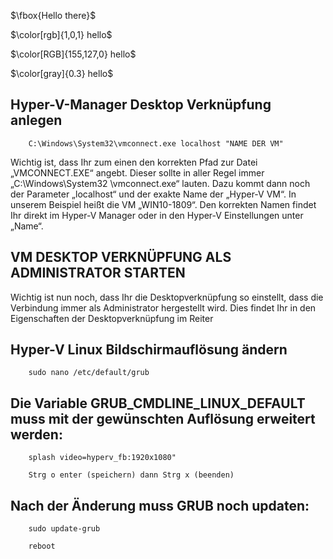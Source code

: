 

$\fbox{Hello there}$

$\color[rgb]{1,0,1} hello$

$\color[RGB]{155,127,0} hello$

$\color[gray]{0.3} hello$


## Hyper-V-Manager Desktop Verknüpfung anlegen

        C:\Windows\System32\vmconnect.exe localhost "NAME DER VM"

Wichtig ist, dass Ihr zum einen den korrekten Pfad zur Datei „VMCONNECT.EXE“ angebt. Dieser sollte in aller Regel immer „C:\Windows\System32                     \vmconnect.exe“     lauten. Dazu kommt dann noch der Parameter „localhost“ und der exakte Name der „Hyper-V VM“. In unserem Beispiel heißt die VM               „WIN10-1809“. Den korrekten       Namen findet Ihr direkt im Hyper-V Manager oder in den Hyper-V Einstellungen unter „Name“. 

## VM DESKTOP VERKNÜPFUNG ALS ADMINISTRATOR STARTEN

Wichtig ist nun noch, dass Ihr die Desktopverknüpfung so einstellt, dass die Verbindung immer als Administrator hergestellt wird. Dies findet Ihr in den Eigenschaften der Desktopverknüpfung im Reiter


## Hyper-V Linux Bildschirmauflösung ändern

        sudo nano /etc/default/grub

## Die Variable GRUB_CMDLINE_LINUX_DEFAULT muss mit der gewünschten Auflösung erweitert werden: 

        splash video=hyperv_fb:1920x1080"

        Strg o enter (speichern) dann Strg x (beenden)

## Nach der Änderung muss GRUB noch updaten:

        sudo update-grub

        reboot
